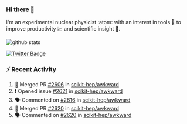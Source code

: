 ### Hi there 👋 

I'm an experimental nuclear physicist :atom: with an interest in tools :wrench: to improve productivity :chart_with_upwards_trend: and scientific insight :telescope:.

![github stats](https://github-readme-stats.vercel.app/api?username=agoose77&show_icons=true&hide_rank=true&hide_title=true&bg_color=30,e76445,904e95&text_color=efe3ec&icon_color=efe3ec)
<!--
**agoose77/agoose77** is a ✨ _special_ ✨ repository because its `README.md` (this file) appears on your GitHub profile.

Here are some ideas to get you started:

- 🔭 I’m currently working on ...
- 🌱 I’m currently learning ...
- 👯 I’m looking to collaborate on ...
- 🤔 I’m looking for help with ...
- 💬 Ask me about ...
- 📫 How to reach me: ...
- 😄 Pronouns: ...
- ⚡ Fun fact: ...
-->

[![Twitter Badge](https://img.shields.io/twitter/follow/agoose77?style=flat-square&logo=Twitter&logoColor=white&color=cornflowerblue)](https://twitter.com/agoose77)

### :zap: Recent Activity

<!--START_SECTION:activity-->
1. 🎉 Merged PR [#2606](https://github.com/scikit-hep/awkward/pull/2606) in [scikit-hep/awkward](https://github.com/scikit-hep/awkward)
2. ❗ Opened issue [#2621](https://github.com/scikit-hep/awkward/issues/2621) in [scikit-hep/awkward](https://github.com/scikit-hep/awkward)
3. 🗣 Commented on [#2616](https://github.com/scikit-hep/awkward/pull/2616#issuecomment-1669411497) in [scikit-hep/awkward](https://github.com/scikit-hep/awkward)
4. 🎉 Merged PR [#2620](https://github.com/scikit-hep/awkward/pull/2620) in [scikit-hep/awkward](https://github.com/scikit-hep/awkward)
5. 🗣 Commented on [#2620](https://github.com/scikit-hep/awkward/pull/2620#issuecomment-1669330186) in [scikit-hep/awkward](https://github.com/scikit-hep/awkward)
<!--END_SECTION:activity-->
